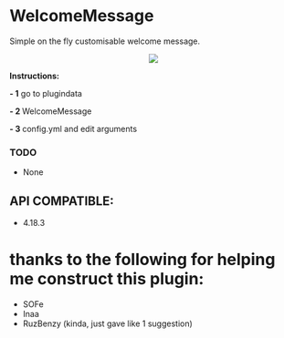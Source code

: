 # WelcomeMessage
Simple on the fly customisable welcome message.
<p align="center">
<img src="https://github.com/skyss0fly/WelcomeMessage/blob/main/Icon.png"></img>
</p> <p></p>

<p><b>Instructions:</b></p>
<p><b> - 1</b> go to plugindata </p><p></p>
<p> <b>- 2 </b>WelcomeMessage </p><p></p>
<p><b> - 3 </b>config.yml and edit arguments</p><p></p>

### TODO
- None

## API COMPATIBLE:
- 4.18.3

 # thanks to the following for helping me construct this plugin:
- SOFe
- Inaa
- RuzBenzy (kinda, just gave like 1 suggestion)
